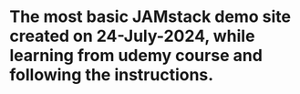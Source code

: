 # The most basic JAMstack demo site created on 24-July-2024, while learning from udemy course and following the instructions.